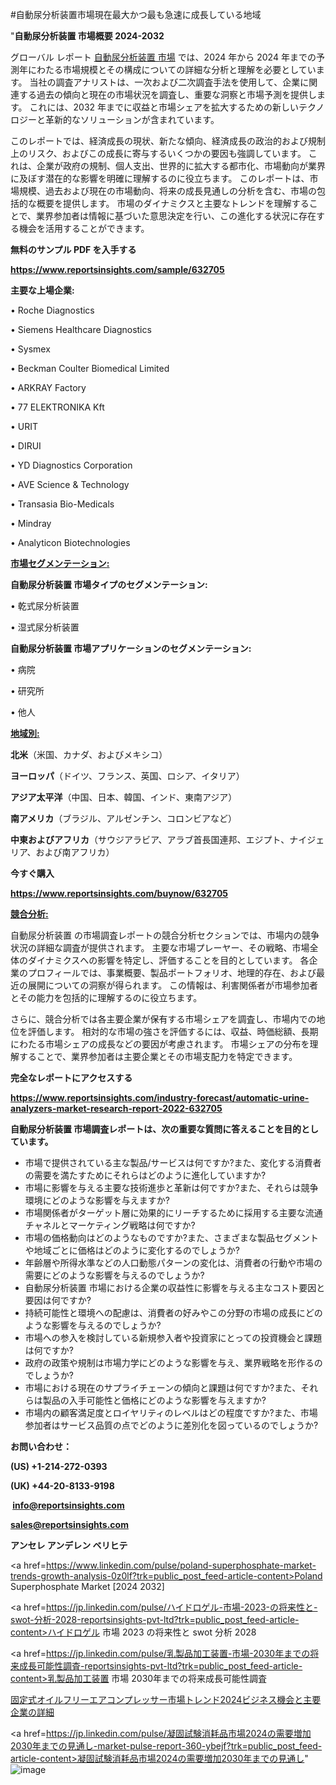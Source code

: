 #自動尿分析装置市場現在最大かつ最も急速に成長している地域

"<strong>自動尿分析装置 市場概要 2024-2032</strong>

グローバル レポート <a href=https://www.reportsinsights.com/sample/632705>自動尿分析装置 市場</a> では、2024 年から 2024 年までの予測年にわたる市場規模とその構成についての詳細な分析と理解を必要としています。 当社の調査アナリストは、一次および二次調査手法を使用して、企業に関連する過去の傾向と現在の市場状況を調査し、重要な洞察と市場予測を提供します。 これには、2032 年までに収益と市場シェアを拡大​​するための新しいテクノロジーと革新的なソリューションが含まれています。

このレポートでは、経済成長の現状、新たな傾向、経済成長の政治的および規制上のリスク、およびこの成長に寄与するいくつかの要因も強調しています。 これは、企業が政府の規制、個人支出、世界的に拡大する都市化、市場動向が業界に及ぼす潜在的な影響を明確に理解するのに役立ちます。 このレポートは、市場規模、過去および現在の市場動向、将来の成長見通しの分析を含む、市場の包括的な概要を提供します。 市場のダイナミクスと主要なトレンドを理解することで、業界参加者は情報に基づいた意思決定を行い、この進化する状況に存在する機会を活用することができます。

<strong><b>無料のサンプル PDF を入手する</b></strong>

<a href=https://www.reportsinsights.com/sample/632705><strong><u>https://www.reportsinsights.com/sample/632705</u></strong></a>

<strong>主要な上場企業:</strong>

• Roche Diagnostics

• Siemens Healthcare Diagnostics

• Sysmex

• Beckman Coulter Biomedical Limited

• ARKRAY Factory

• 77 ELEKTRONIKA Kft

• URIT

• DIRUI

• YD Diagnostics Corporation

• AVE Science & Technology

• Transasia Bio-Medicals

• Mindray

• Analyticon Biotechnologies

<strong><u>市場セグメンテーション</u></strong><strong><u>:</u></strong>

<strong>自動尿分析装置 市場タイプのセグメンテーション:</strong>

• 乾式尿分析装置

• 湿式尿分析装置

<strong>自動尿分析装置 市場アプリケーションのセグメンテーション:</strong>

• 病院

• 研究所

• 他人

<strong><u>地域別</u></strong><strong><u>:</u></strong>

<strong>北米</strong>（米国、カナダ、およびメキシコ）

<strong>ヨーロッパ</strong>（ドイツ、フランス、英国、ロシア、イタリア）

<strong>アジア太平洋</strong>（中国、日本、韓国、インド、東南アジア）

<strong>南アメリカ</strong>（ブラジル、アルゼンチン、コロンビアなど）

<strong>中東およびアフリカ</strong>（サウジアラビア、アラブ首長国連邦、エジプト、ナイジェリア、および南アフリカ）

<strong>今すぐ購入</strong>

<a href=https://www.reportsinsights.com/buynow/632705><strong><u>https://www.reportsinsights.com/buynow/632705</u></strong></a>

<strong><u>競合分析:</u></strong>

自動尿分析装置 の市場調査レポートの競合分析セクションでは、市場内の競争状況の詳細な調査が提供されます。 主要な市場プレーヤー、その戦略、市場全体のダイナミクスへの影響を特定し、評価することを目的としています。 各企業のプロフィールでは、事業概要、製品ポートフォリオ、地理的存在、および最近の展開についての洞察が得られます。 この情報は、利害関係者が市場参加者とその能力を包括的に理解するのに役立ちます。

さらに、競合分析では各主要企業が保有する市場シェアを調査し、市場内での地位を評価します。 相対的な市場の強さを評価するには、収益、時価総額、長期にわたる市場シェアの成長などの要因が考慮されます。 市場シェアの分布を理解することで、業界参加者は主要企業とその市場支配力を特定できます。

<strong>完全なレポートにアクセスする</strong>

<a href=https://www.reportsinsights.com/industry-forecast/automatic-urine-analyzers-market-research-report-2022-632705><strong><u><b>https://www.reportsinsights.com/industry-forecast/automatic-urine-analyzers-market-research-report-2022-632705</b></u></strong></a>

<strong><b>自動尿分析装置 市場調査レポートは、次の重要な質問に答えることを目的としています。</b></strong>
<ul>
  <li>市場で提供されている主な製品/サービスは何ですか?また、変化する消費者の需要を満たすためにそれらはどのように進化していますか?</li>
  <li>市場に影響を与える主要な技術進歩と革新は何ですか?また、それらは競争環境にどのような影響を与えますか?</li>
  <li>市場関係者がターゲット層に効果的にリーチするために採用する主要な流通チャネルとマーケティング戦略は何ですか?</li>
  <li>市場の価格動向はどのようなものですか?また、さまざまな製品セグメントや地域ごとに価格はどのように変化するのでしょうか?</li>
  <li>年齢層や所得水準などの人口動態パターンの変化は、消費者の行動や市場の需要にどのような影響を与えるのでしょうか?</li>
  <li>自動尿分析装置 市場における企業の収益性に影響を与える主なコスト要因と要因は何ですか?</li>
  <li>持続可能性と環境への配慮は、消費者の好みやこの分野の市場の成長にどのような影響を与えるのでしょうか?</li>
  <li>市場への参入を検討している新規参入者や投資家にとっての投資機会と課題は何ですか?</li>
  <li>政府の政策や規制は市場力学にどのような影響を与え、業界戦略を形作るのでしょうか?</li>
  <li>市場における現在のサプライチェーンの傾向と課題は何ですか?また、それらは製品の入手可能性と価格にどのような影響を与えますか?</li>
  <li>市場内の顧客満足度とロイヤリティのレベルはどの程度ですか?また、市場参加者はサービス品質の点でどのように差別化を図っているのでしょうか?</li>
</ul>
<strong>お問い合わせ：</strong>

<strong>(US) +1-214-272-0393</strong>

<strong>(UK) +44-20-8133-9198</strong>

<strong> </strong><a href=info@reportsinsights.com><strong><u>info@reportsinsights.com</u></strong></a>

<a href=sales@reportsinsights.com><strong><u>sales@reportsinsights.com</u></strong></a>

<strong>アンセレ アンデレン ベリヒテ</strong>

<a href=https://www.linkedin.com/pulse/poland-superphosphate-market-trends-growth-analysis-0z0lf?trk=public_post_feed-article-content>Poland Superphosphate Market [2024 2032]</a>

<a href=https://jp.linkedin.com/pulse/ハイドロゲル-市場-2023-の将来性と-swot-分析-2028-reportsinsights-pvt-ltd?trk=public_post_feed-article-content>ハイドロゲル 市場 2023 の将来性と swot 分析 2028</a>

<a href=https://jp.linkedin.com/pulse/乳製品加工装置-市場-2030年までの将来成長可能性調査-reportsinsights-pvt-ltd?trk=public_post_feed-article-content>乳製品加工装置 市場 2030年までの将来成長可能性調査</a>

<a href=https://www.linkedin.com/pulse/固定式オイルフリーエアコンプレッサー市場トレンド2024ビジネス機会と主要企業の詳細-healthscope-news-245-rbjrf/>固定式オイルフリーエアコンプレッサー市場トレンド2024ビジネス機会と主要企業の詳細</a>

<a href=https://jp.linkedin.com/pulse/凝固試験消耗品市場2024の需要増加2030年までの見通し-market-pulse-report-360-ybejf?trk=public_post_feed-article-content>凝固試験消耗品市場2024の需要増加2030年までの見通し</a>"
![image](https://github.com/aanak123/RIMarketer1/assets/158471119/917dd454-a84a-457f-8a3d-b277a5293e30)
